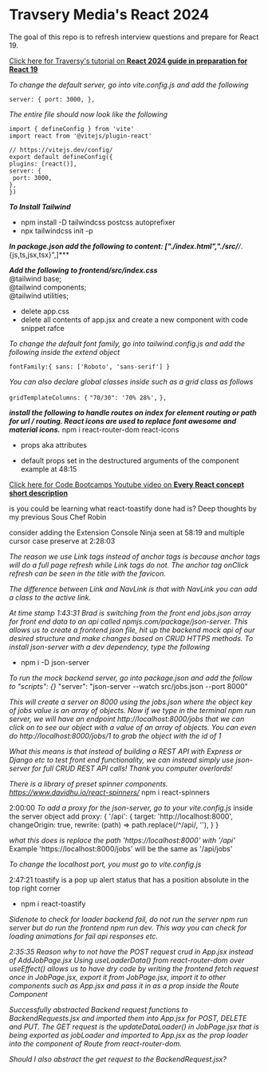 # Travsery Media's React 2024
<!-- 2:41:48 -->

The goal of this repo is to refresh interview questions and prepare for React 19.

<a target="_blank" href="https://www.youtube.com/watch?v=LDB4uaJ87e0&t=840s&ab_channel=TraversyMedia">Click here for Traversy's tutorial on **React 2024 guide in preparation for React 19**</a>

*To change the default server, go into vite.config.js and add the following*

`server: {
    port: 3000,
  },`

*The entire file should now look like the following*

`import { defineConfig } from 'vite'`  
`import react from '@vitejs/plugin-react'`

`// https://vitejs.dev/config/`  
`export default defineConfig({`  
  `plugins: [react()],`  
  `server: {`  
   ` port: 3000,`  
  `},`  
`})`  

***To Install Tailwind***
- npm install -D tailwindcss postcss autoprefixer
- npx tailwindcss init -p

***In package.json add the following to content: ["./index.html","./src/**/*.{js,ts,jsx,tsx}",]***

***Add the following to frontend/src/index.css***   
@tailwind base;  
@tailwind components;  
@tailwind utilities;  
- delete app.css
- delete all contents of app.jsx and create a new component with code snippet rafce

*To change the default font family, go into tailwind.config.js and add the following inside the extend object*

`fontFamily:{
        sans: ['Roboto', 'sans-serif']
    }`

*You can also declare global classes inside such as a grid class as follows*

`gridTemplateColumns: {`
        `"70/30": '70% 28%',`
      `},`

***install the following to handle routes on index for element routing or path for url / routing. React icons are used to replace font awesome and material icons.***
npm i react-router-dom react-icons

- props aka attributes

- default props set in the destructured arguments of the component example at 48:15

<a target="_blank" href="https://www.youtube.com/watch?v=wIyHSOugGGw&ab_channel=CodeBootcamp">Click here for Code Bootcamps Youtube video on **Every React concept short description**</a>

is you could be learning what react-toastify done had is? Deep thoughts by my previous Sous Chef Robin

consider adding the Extension Console Ninja seen at 58:19 and multiple cursor case preserve at 2:28:03

*The reason we use Link tags instead of anchor tags is because anchor tags will do a full page refresh while Link tags do not. The anchor tag onClick refresh can be seen in the title with the favicon.*

*The difference between Link and NavLink is that with NavLink you can add a class to the active link.*

*At time stamp 1:43:31 Brad is switching from the front end jobs.json array for front end data to an api called npmjs.com/package/json-server. This allows us to create a frontend json file, hit up the backend mock api of our desired structure and make changes based on CRUD HTTPS methods. To install json-server with a dev dependency, type the following*
- npm i -D json-server

*To run the mock backend server, go into package.json and add the follow to "scripts": {}*
"server": "json-server --watch src/jobs.json --port 8000"

*This will create a server on 8000 using the jobs.json where the object key of jobs value is an array of objects. Now if we type in the terminal npm run server, we will have an endpoint http://localhost:8000/jobs that we can click on to see our object with a value of an array of objects. You can even do http://localhost:8000/jobs/1 to grab the object with the id of 1*

*What this means is that instead of building a REST API with Express or Django etc to test front end functionality, we can instead simply use json-server for full CRUD REST API calls! Thank you computer overlords!*

*There is a library of preset spinner components. https://www.davidhu.io/react-spinners/*
npm i react-spinners

2:00:00
*To add a proxy for the json-server, go to your vite.config.js*
inside the server object add
proxy: {
  '/api': {
    target: 'http://localhost:8000',
    changeOrigin: true,
    rewrite: (path) => path.replace(/^\/api/, ''),
  }
}

*what this does is replace the path 'https://localhost:8000' with '/api'*
Example 'https://localhost:8000/jobs' will be the same as '/api/jobs'

*To change the localhost port, you must go to vite.config.js*

2:47:21
toastify is a pop up alert status that has a position absolute in the top right corner 
- npm i react-toastify


*Sidenote to check for loader backend fail, do not run the server npm run server but do run the frontend npm run dev. This way you can check for loading animations for fail api responses etc.*

*2:35:35 Reason why to not have the POST request crud in App.jsx instead of AddJobPage.jsx*
*Using useLoaderData() from react-router-dom over useEffect() allows us to have dry code by writing the frontend fetch request once in JobPage.jsx, export it from JobPage.jsx, import it to other components such as App.jsx and pass it in as a prop inside the Route Component*


*Successfully abstracted Backend request functions to BackendRequests.jsx and imported them into App.jsx for POST, DELETE and PUT. The GET request is the updateDataLoader() in JobPage.jsx that is being exported as jobLoader and imported to App.jsx as the prop loader into the component of Route from react-router-dom.*

*Should I also abstract the get request to the BackendRequest.jsx?*